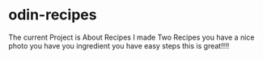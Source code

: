 # odin-recipes
The current Project is About Recipes
I made Two Recipes 
you have a nice photo 
you have you ingredient 
you have easy steps 
this is great!!!!